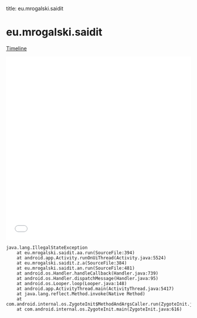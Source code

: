 title: eu.mrogalski.saidit

# eu.mrogalski.saidit

[Timeline](./vis-timeline.html)

<iframe src="./vis-timeline.html" width="100%" height="500px" style="border:none;"></iframe>

```
java.lang.IllegalStateException
	at eu.mrogalski.saidit.aa.run(SourceFile:394)
	at android.app.Activity.runOnUiThread(Activity.java:5524)
	at eu.mrogalski.saidit.z.a(SourceFile:384)
	at eu.mrogalski.saidit.an.run(SourceFile:481)
	at android.os.Handler.handleCallback(Handler.java:739)
	at android.os.Handler.dispatchMessage(Handler.java:95)
	at android.os.Looper.loop(Looper.java:148)
	at android.app.ActivityThread.main(ActivityThread.java:5417)
	at java.lang.reflect.Method.invoke(Native Method)
	at com.android.internal.os.ZygoteInit$MethodAndArgsCaller.run(ZygoteInit.java:726)
	at com.android.internal.os.ZygoteInit.main(ZygoteInit.java:616)

```



